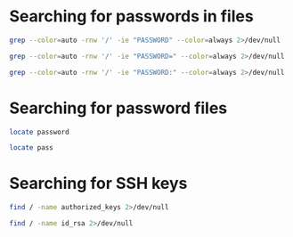 # Searching for passwords in files
```bash
grep --color=auto -rnw '/' -ie "PASSWORD" --color=always 2>/dev/null
```
```bash
grep --color=auto -rnw '/' -ie "PASSWORD=" --color=always 2>/dev/null
```
```bash
grep --color=auto -rnw '/' -ie "PASSWORD:" --color=always 2>/dev/null
```
# Searching for password files
```bash
locate password
```
```bash
locate pass
```
# Searching for SSH keys
```bash
find / -name authorized_keys 2>/dev/null
```
```bash
find / -name id_rsa 2>/dev/null
```
